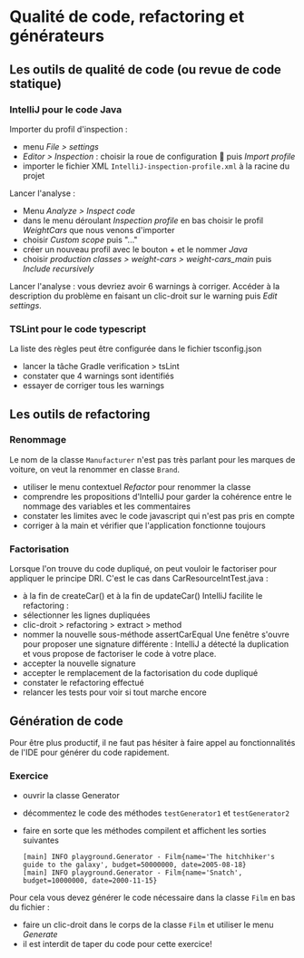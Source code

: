 # Qualité de code, refactoring et générateurs
## Les outils de qualité de code (ou revue de code statique)
### IntelliJ pour le code Java
Importer du profil d'inspection :
* menu _File > settings_
* _Editor > Inspection_ : choisir la roue de configuration 🎡 puis _Import profile_
* importer le fichier XML ```IntelliJ-inspection-profile.xml``` à la racine du projet

Lancer l'analyse :
* Menu _Analyze > Inspect code_
* dans le menu déroulant _Inspection profile_ en bas choisir le profil _WeightCars_ que nous venons d'importer
* choisir _Custom scope_ puis "..."
* créer un nouveau profil avec le bouton + et le nommer _Java_
* choisir _production classes > weight-cars > weight-cars_main_ puis _Include recursively_

Lancer l'analyse : vous devriez avoir 6 warnings à corriger.
Accéder à la description du problème en faisant un clic-droit sur le warning puis _Edit settings_.

### TSLint pour le code typescript
La liste des règles peut être configurée dans le fichier tsconfig.json
* lancer la tâche Gradle verification > tsLint
* constater que 4 warnings sont identifiés
* essayer de corriger tous les warnings

## Les outils de refactoring
### Renommage
Le nom de la classe ```Manufacturer``` n'est pas très parlant pour les marques de voiture, on veut la renommer en classe ```Brand```.
  - utiliser le menu contextuel _Refactor_ pour renommer la classe
  - comprendre les propositions d'IntelliJ pour garder la cohérence entre le nommage des variables et les commentaires
  - constater les limites avec le code javascript qui n'est pas pris en compte
  - corriger à la main et vérifier que l'application fonctionne toujours
### Factorisation
Lorsque l'on trouve du code dupliqué, on peut vouloir le factoriser pour appliquer le principe DRI.
C'est le cas dans CarResourceIntTest.java : 
- à la fin de createCar() et à la fin de updateCar()
IntelliJ facilite le refactoring :
- sélectionner les lignes dupliquées
- clic-droit > refactoring > extract > method
- nommer la nouvelle sous-méthode assertCarEqual
Une fenêtre s'ouvre pour proposer une signature différente : IntelliJ a détecté la duplication et vous propose de factoriser le code à votre place.
- accepter la nouvelle signature
- accepter le remplacement de la factorisation du code dupliqué
- constater le refactoring effectué
- relancer les tests pour voir si tout marche encore
## Génération de code
Pour être plus productif, il ne faut pas hésiter à faire appel au fonctionnalités de l'IDE pour générer du code rapidement.
### Exercice
- ouvrir la classe Generator
- décommentez le code des méthodes ```testGenerator1``` et ```testGenerator2``` 
- faire en sorte que les méthodes compilent et affichent les sorties suivantes

    ```
    [main] INFO playground.Generator - Film{name='The hitchhiker's guide to the galaxy', budget=50000000, date=2005-08-18}
    [main] INFO playground.Generator - Film{name='Snatch', budget=10000000, date=2000-11-15}
    ```

 Pour cela vous devez générer le code nécessaire dans la classe ```Film``` en bas du fichier :
 - faire un clic-droit dans le corps de la classe ```Film``` et utiliser le menu _Generate_ 
 - il est interdit de taper du code pour cette exercice!


 
